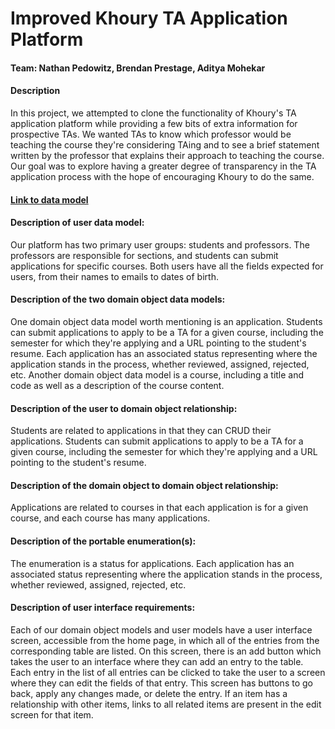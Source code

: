 
# Improved Khoury TA Application Platform
#### Team: Nathan Pedowitz, Brendan Prestage, Aditya Mohekar

#### Description
In this project, we attempted to clone the functionality of Khoury's TA application platform while providing a few bits of extra information for prospective TAs. We wanted TAs to know which professor would be teaching the course they're considering TAing and to see a brief statement written by the professor that explains their approach to teaching the course. Our goal was to explore having a greater degree of transparency in the TA application process with the hope of encouraging Khoury to do the same.
#### [Link to data model](https://drive.google.com/file/d/1Vnin7vfMZVQszR-2F3iTl46PKdlupQY1/view?usp=sharing)
#### Description of user data model: 
Our platform has two primary user groups: students and professors. The professors are responsible for sections, and students can submit applications for specific courses. Both users have all the fields expected for users, from their names to emails to dates of birth.
#### Description of the two domain object data models: 
One domain object data model worth mentioning is an application. Students can submit applications to apply to be a TA for a given course, including the semester for which they're applying and a URL pointing to the student's resume. Each application has an associated status representing where the application stands in the process, whether reviewed, assigned, rejected, etc. Another domain object data model is a course, including a title and code as well as a description of the course content.
#### Description of the user to domain object relationship: 
Students are related to applications in that they can CRUD their applications. Students can submit applications to apply to be a TA for a given course, including the semester for which they're applying and a URL pointing to the student's resume. 
#### Description of the domain object to domain object relationship: 
Applications are related to courses in that each application is for a given course, and each course has many applications. 
#### Description of the portable enumeration(s): 
The enumeration is a status for applications. Each application has an associated status representing where the application stands in the process, whether reviewed, assigned, rejected, etc.
#### Description of user interface requirements: 
Each of our domain object models and user models have a user interface screen, accessible from the home page, in which all of the entries from the corresponding table are listed. On this screen, there is an add button which takes the user to an interface where they can add an entry to the table. Each entry in the list of all entries can be clicked to take the user to a screen where they can edit the fields of that entry. This screen has buttons to go back, apply any changes made, or delete the entry. If an item has a relationship with other items, links to all related items are present in the edit screen for that item.